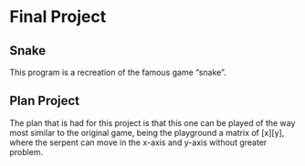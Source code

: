 # Final Project

## Snake
This program is a recreation of the famous game “snake”.

## Plan Project

The plan that is had for this project is that this one can be played of the way most similar to the original game, being the playground a matrix of [x][y], where the serpent can move in the x-axis and y-axis without greater problem.
